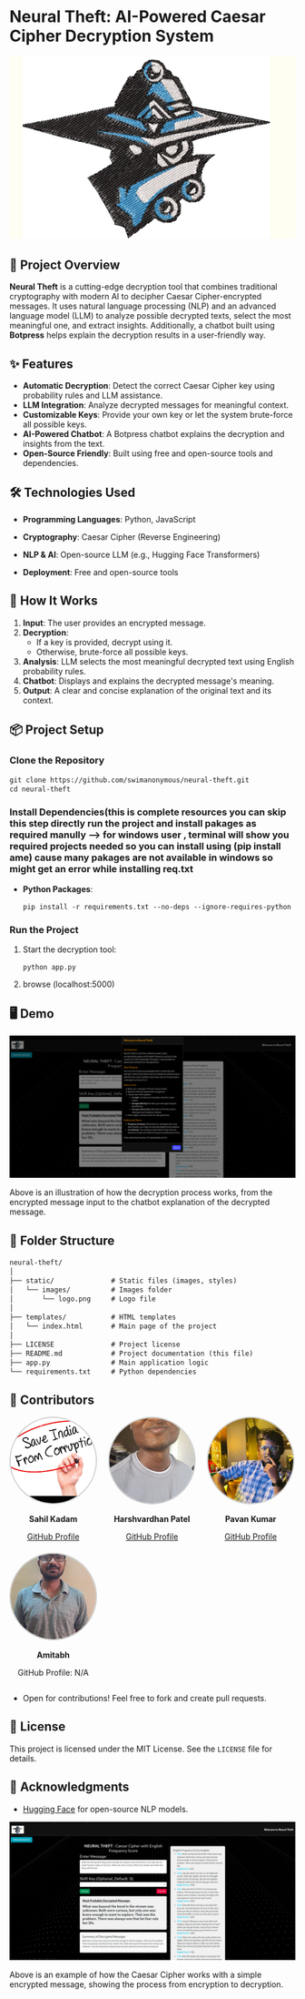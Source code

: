 Neural Theft: AI-Powered Caesar Cipher Decryption System
========================================================

![Neural Theft Logo](static/images/logo.png)

📜 Project Overview
-------------------

**Neural Theft** is a cutting-edge decryption tool that combines traditional cryptography with modern AI to decipher Caesar Cipher-encrypted messages. It uses natural language processing (NLP) and an advanced language model (LLM) to analyze possible decrypted texts, select the most meaningful one, and extract insights. Additionally, a chatbot built using **Botpress** helps explain the decryption results in a user-friendly way.

✨ Features
----------

*   **Automatic Decryption**: Detect the correct Caesar Cipher key using probability rules and LLM assistance.
*   **LLM Integration**: Analyze decrypted messages for meaningful context.
*   **Customizable Keys**: Provide your own key or let the system brute-force all possible keys.
*   **AI-Powered Chatbot**: A Botpress chatbot explains the decryption and insights from the text.
*   **Open-Source Friendly**: Built using free and open-source tools and dependencies.

🛠 Technologies Used
--------------------

*   **Programming Languages**: Python, JavaScript
*   **Cryptography**: Caesar Cipher (Reverse Engineering)
*   **NLP & AI**: Open-source LLM (e.g., Hugging Face Transformers)

*   **Deployment**: Free and open-source tools

🚀 How It Works
---------------

1.  **Input**: The user provides an encrypted message.
2.  **Decryption**:
    *   If a key is provided, decrypt using it.
    *   Otherwise, brute-force all possible keys.
3.  **Analysis**: LLM selects the most meaningful decrypted text using English probability rules.
4.  **Chatbot**: Displays and explains the decrypted message's meaning.
5.  **Output**: A clear and concise explanation of the original text and its context.

📦 Project Setup
----------------

### Clone the Repository

    git clone https://github.com/swimanonymous/neural-theft.git
    cd neural-theft
        

### Install Dependencies(this is complete resources you can skip this step directly run the project and install pakages as required manully --> for windows user , terminal will show you required projects needed so you can install using (pip install ame) cause many pakages are not available in windows so might get an error while installing req.txt

*   **Python Packages**:
    
        pip install -r requirements.txt --no-deps --ignore-requires-python
    


### Run the Project

1.  Start the decryption tool:
    
        python app.py
    
2.  browse (localhost:5000)
    
   
    

🖥 Demo
-------

![Decryption Process Flow](static/images/image1.png)

Above is an illustration of how the decryption process works, from the encrypted message input to the chatbot explanation of the decrypted message.

📂 Folder Structure
-------------------

    neural-theft/
    │
    ├── static/              # Static files (images, styles)
    │   └── images/          # Images folder
    │       └── logo.png     # Logo file
    │
    ├── templates/           # HTML templates
    │   └── index.html       # Main page of the project
    │
    ├── LICENSE              # Project license
    ├── README.md            # Project documentation (this file)
    ├── app.py               # Main application logic
    └── requirements.txt     # Python dependencies
        

👥 Contributors
---------------

<div style="display: flex; flex-wrap: wrap; gap: 20px;"> <div style="text-align: center;"> <img src="static/images/sahil.jpg" alt="Sahil Kadam" style="width: 150px; height: 150px; border-radius: 50%; object-fit: cover; border: 2px solid #ccc;"> <p><b>Sahil Kadam</b></p> <a href="https://github.com/swimanonymous">GitHub Profile</a> </div> <div style="text-align: center;"> <img src="static/images/harsh.jpg" alt="Harshvardhan Patel" style="width: 150px; height: 150px; border-radius: 50%; object-fit: cover; border: 2px solid #ccc;"> <p><b>Harshvardhan Patel</b></p> <a href="https://github.com/harshvardhanpatel00011">GitHub Profile</a> </div> <div style="text-align: center;"> <img src="static/images/pavan.jpg" alt="Pavan Kumar" style="width: 150px; height: 150px; border-radius: 50%; object-fit: cover; border: 2px solid #ccc;"> <p><b>Pavan Kumar</b></p> <a href="https://github.com/gpavankumararaligidad">GitHub Profile</a> </div> <div style="text-align: center;"> <img src="static/images/amitabh.jpg" alt="Amitabh" style="width: 150px; height: 150px; border-radius: 50%; object-fit: cover; border: 2px solid #ccc;"> <p><b>Amitabh</b></p> <p>GitHub Profile: N/A</p> </div> </div>
    
*   Open for contributions! Feel free to fork and create pull requests.

📜 License
----------

This project is licensed under the MIT License. See the `LICENSE` file for details.

🙌 Acknowledgments
------------------


*   [Hugging Face](https://huggingface.co/) for open-source NLP models.

![Caesar Cipher Example](static/images/image2.png)

Above is an example of how the Caesar Cipher works with a simple encrypted message, showing the process from encryption to decryption.
